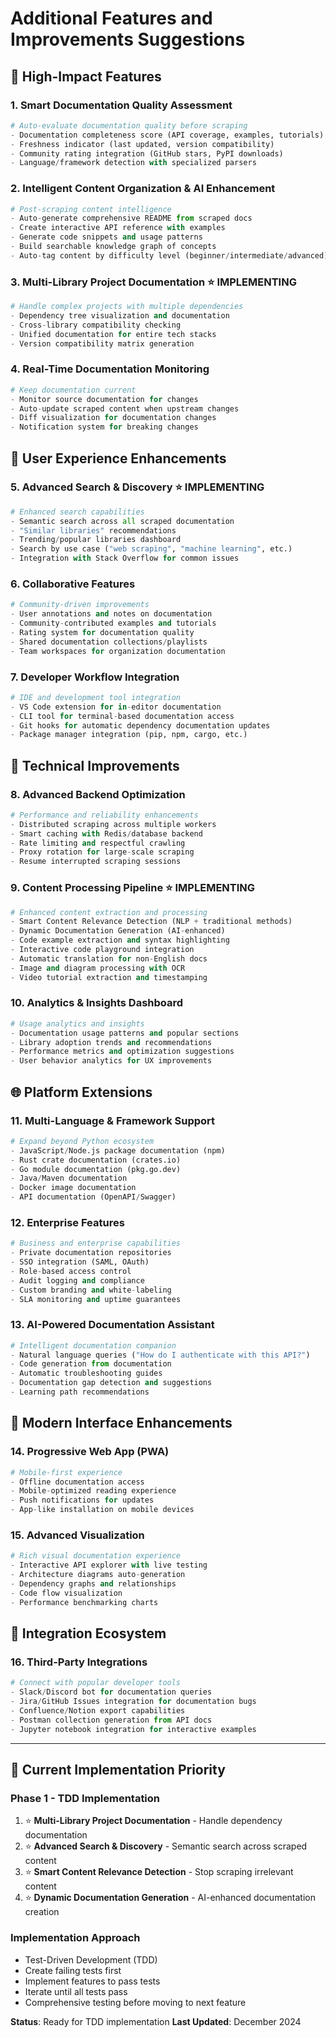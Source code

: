 # Additional Features and Improvements Suggestions

## 🚀 **High-Impact Features**

### 1. **Smart Documentation Quality Assessment**
```python
# Auto-evaluate documentation quality before scraping
- Documentation completeness score (API coverage, examples, tutorials)
- Freshness indicator (last updated, version compatibility)
- Community rating integration (GitHub stars, PyPI downloads)
- Language/framework detection with specialized parsers
```

### 2. **Intelligent Content Organization & AI Enhancement**
```python
# Post-scraping content intelligence
- Auto-generate comprehensive README from scraped docs
- Create interactive API reference with examples
- Generate code snippets and usage patterns
- Build searchable knowledge graph of concepts
- Auto-tag content by difficulty level (beginner/intermediate/advanced)
```

### 3. **Multi-Library Project Documentation** ⭐ **IMPLEMENTING**
```python
# Handle complex projects with multiple dependencies
- Dependency tree visualization and documentation
- Cross-library compatibility checking
- Unified documentation for entire tech stacks
- Version compatibility matrix generation
```

### 4. **Real-Time Documentation Monitoring**
```python
# Keep documentation current
- Monitor source documentation for changes
- Auto-update scraped content when upstream changes
- Diff visualization for documentation changes
- Notification system for breaking changes
```

## 🎯 **User Experience Enhancements**

### 5. **Advanced Search & Discovery** ⭐ **IMPLEMENTING**
```python
# Enhanced search capabilities
- Semantic search across all scraped documentation
- "Similar libraries" recommendations
- Trending/popular libraries dashboard
- Search by use case ("web scraping", "machine learning", etc.)
- Integration with Stack Overflow for common issues
```

### 6. **Collaborative Features**
```python
# Community-driven improvements
- User annotations and notes on documentation
- Community-contributed examples and tutorials
- Rating system for documentation quality
- Shared documentation collections/playlists
- Team workspaces for organization documentation
```

### 7. **Developer Workflow Integration**
```python
# IDE and development tool integration
- VS Code extension for in-editor documentation
- CLI tool for terminal-based documentation access
- Git hooks for automatic dependency documentation updates
- Package manager integration (pip, npm, cargo, etc.)
```

## 🔧 **Technical Improvements**

### 8. **Advanced Backend Optimization**
```python
# Performance and reliability enhancements
- Distributed scraping across multiple workers
- Smart caching with Redis/database backend
- Rate limiting and respectful crawling
- Proxy rotation for large-scale scraping
- Resume interrupted scraping sessions
```

### 9. **Content Processing Pipeline** ⭐ **IMPLEMENTING**
```python
# Enhanced content extraction and processing
- Smart Content Relevance Detection (NLP + traditional methods)
- Dynamic Documentation Generation (AI-enhanced)
- Code example extraction and syntax highlighting
- Interactive code playground integration
- Automatic translation for non-English docs
- Image and diagram processing with OCR
- Video tutorial extraction and timestamping
```

### 10. **Analytics & Insights Dashboard**
```python
# Usage analytics and insights
- Documentation usage patterns and popular sections
- Library adoption trends and recommendations
- Performance metrics and optimization suggestions
- User behavior analytics for UX improvements
```

## 🌐 **Platform Extensions**

### 11. **Multi-Language & Framework Support**
```python
# Expand beyond Python ecosystem
- JavaScript/Node.js package documentation (npm)
- Rust crate documentation (crates.io)
- Go module documentation (pkg.go.dev)
- Java/Maven documentation
- Docker image documentation
- API documentation (OpenAPI/Swagger)
```

### 12. **Enterprise Features**
```python
# Business and enterprise capabilities
- Private documentation repositories
- SSO integration (SAML, OAuth)
- Role-based access control
- Audit logging and compliance
- Custom branding and white-labeling
- SLA monitoring and uptime guarantees
```

### 13. **AI-Powered Documentation Assistant**
```python
# Intelligent documentation companion
- Natural language queries ("How do I authenticate with this API?")
- Code generation from documentation
- Automatic troubleshooting guides
- Documentation gap detection and suggestions
- Learning path recommendations
```

## 📱 **Modern Interface Enhancements**

### 14. **Progressive Web App (PWA)**
```python
# Mobile-first experience
- Offline documentation access
- Mobile-optimized reading experience
- Push notifications for updates
- App-like installation on mobile devices
```

### 15. **Advanced Visualization**
```python
# Rich visual documentation experience
- Interactive API explorer with live testing
- Architecture diagrams auto-generation
- Dependency graphs and relationships
- Code flow visualization
- Performance benchmarking charts
```

## 🔗 **Integration Ecosystem**

### 16. **Third-Party Integrations**
```python
# Connect with popular developer tools
- Slack/Discord bot for documentation queries
- Jira/GitHub Issues integration for documentation bugs
- Confluence/Notion export capabilities
- Postman collection generation from API docs
- Jupyter notebook integration for interactive examples
```

---

## 🎯 **Current Implementation Priority**

### **Phase 1 - TDD Implementation**
1. ⭐ **Multi-Library Project Documentation** - Handle dependency documentation
2. ⭐ **Advanced Search & Discovery** - Semantic search across scraped content  
3. ⭐ **Smart Content Relevance Detection** - Stop scraping irrelevant content
4. ⭐ **Dynamic Documentation Generation** - AI-enhanced documentation creation

### **Implementation Approach**
- Test-Driven Development (TDD)
- Create failing tests first
- Implement features to pass tests
- Iterate until all tests pass
- Comprehensive testing before moving to next feature

**Status**: Ready for TDD implementation
**Last Updated**: December 2024